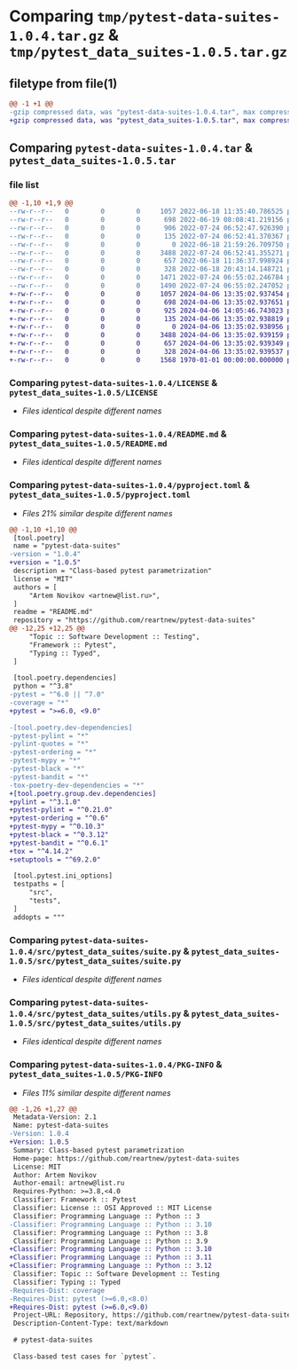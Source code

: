 # Comparing `tmp/pytest-data-suites-1.0.4.tar.gz` & `tmp/pytest_data_suites-1.0.5.tar.gz`

## filetype from file(1)

```diff
@@ -1 +1 @@
-gzip compressed data, was "pytest-data-suites-1.0.4.tar", max compression
+gzip compressed data, was "pytest_data_suites-1.0.5.tar", max compression
```

## Comparing `pytest-data-suites-1.0.4.tar` & `pytest_data_suites-1.0.5.tar`

### file list

```diff
@@ -1,10 +1,9 @@
--rw-r--r--   0        0        0     1057 2022-06-18 11:35:40.786525 pytest-data-suites-1.0.4/LICENSE
--rw-r--r--   0        0        0      698 2022-06-19 08:08:41.219156 pytest-data-suites-1.0.4/README.md
--rw-r--r--   0        0        0      906 2022-07-24 06:52:47.926390 pytest-data-suites-1.0.4/pyproject.toml
--rw-r--r--   0        0        0      135 2022-07-24 06:52:41.370367 pytest-data-suites-1.0.4/src/pytest_data_suites/__init__.py
--rw-r--r--   0        0        0        0 2022-06-18 21:59:26.709750 pytest-data-suites-1.0.4/src/pytest_data_suites/py.typed
--rw-r--r--   0        0        0     3488 2022-07-24 06:52:41.355271 pytest-data-suites-1.0.4/src/pytest_data_suites/suite.py
--rw-r--r--   0        0        0      657 2022-06-18 11:36:37.998924 pytest-data-suites-1.0.4/src/pytest_data_suites/utils.py
--rw-r--r--   0        0        0      328 2022-06-18 20:43:14.148721 pytest-data-suites-1.0.4/src/pytest_data_suites/version.py
--rw-r--r--   0        0        0     1471 2022-07-24 06:55:02.246784 pytest-data-suites-1.0.4/setup.py
--rw-r--r--   0        0        0     1490 2022-07-24 06:55:02.247052 pytest-data-suites-1.0.4/PKG-INFO
+-rw-r--r--   0        0        0     1057 2024-04-06 13:35:02.937454 pytest_data_suites-1.0.5/LICENSE
+-rw-r--r--   0        0        0      698 2024-04-06 13:35:02.937651 pytest_data_suites-1.0.5/README.md
+-rw-r--r--   0        0        0      925 2024-04-06 14:05:46.743023 pytest_data_suites-1.0.5/pyproject.toml
+-rw-r--r--   0        0        0      135 2024-04-06 13:35:02.938819 pytest_data_suites-1.0.5/src/pytest_data_suites/__init__.py
+-rw-r--r--   0        0        0        0 2024-04-06 13:35:02.938956 pytest_data_suites-1.0.5/src/pytest_data_suites/py.typed
+-rw-r--r--   0        0        0     3488 2024-04-06 13:35:02.939159 pytest_data_suites-1.0.5/src/pytest_data_suites/suite.py
+-rw-r--r--   0        0        0      657 2024-04-06 13:35:02.939349 pytest_data_suites-1.0.5/src/pytest_data_suites/utils.py
+-rw-r--r--   0        0        0      328 2024-04-06 13:35:02.939537 pytest_data_suites-1.0.5/src/pytest_data_suites/version.py
+-rw-r--r--   0        0        0     1568 1970-01-01 00:00:00.000000 pytest_data_suites-1.0.5/PKG-INFO
```

### Comparing `pytest-data-suites-1.0.4/LICENSE` & `pytest_data_suites-1.0.5/LICENSE`

 * *Files identical despite different names*

### Comparing `pytest-data-suites-1.0.4/README.md` & `pytest_data_suites-1.0.5/README.md`

 * *Files identical despite different names*

### Comparing `pytest-data-suites-1.0.4/pyproject.toml` & `pytest_data_suites-1.0.5/pyproject.toml`

 * *Files 21% similar despite different names*

```diff
@@ -1,10 +1,10 @@
 [tool.poetry]
 name = "pytest-data-suites"
-version = "1.0.4"
+version = "1.0.5"
 description = "Class-based pytest parametrization"
 license = "MIT"
 authors = [
     "Artem Novikov <artnew@list.ru>",
 ]
 readme = "README.md"
 repository = "https://github.com/reartnew/pytest-data-suites"
@@ -12,25 +12,25 @@
     "Topic :: Software Development :: Testing",
     "Framework :: Pytest",
     "Typing :: Typed",
 ]
 
 [tool.poetry.dependencies]
 python = "^3.8"
-pytest = "^6.0 || ^7.0"
-coverage = "*"
+pytest = ">=6.0, <9.0"
 
-[tool.poetry.dev-dependencies]
-pytest-pylint = "*"
-pylint-quotes = "*"
-pytest-ordering = "*"
-pytest-mypy = "*"
-pytest-black = "*"
-pytest-bandit = "*"
-tox-poetry-dev-dependencies = "*"
+[tool.poetry.group.dev.dependencies]
+pylint = "^3.1.0"
+pytest-pylint = "^0.21.0"
+pytest-ordering = "^0.6"
+pytest-mypy = "^0.10.3"
+pytest-black = "^0.3.12"
+pytest-bandit = "^0.6.1"
+tox = "^4.14.2"
+setuptools = "^69.2.0"
 
 [tool.pytest.ini_options]
 testpaths = [
     "src",
     "tests",
 ]
 addopts = """
```

### Comparing `pytest-data-suites-1.0.4/src/pytest_data_suites/suite.py` & `pytest_data_suites-1.0.5/src/pytest_data_suites/suite.py`

 * *Files identical despite different names*

### Comparing `pytest-data-suites-1.0.4/src/pytest_data_suites/utils.py` & `pytest_data_suites-1.0.5/src/pytest_data_suites/utils.py`

 * *Files identical despite different names*

### Comparing `pytest-data-suites-1.0.4/PKG-INFO` & `pytest_data_suites-1.0.5/PKG-INFO`

 * *Files 11% similar despite different names*

```diff
@@ -1,26 +1,27 @@
 Metadata-Version: 2.1
 Name: pytest-data-suites
-Version: 1.0.4
+Version: 1.0.5
 Summary: Class-based pytest parametrization
 Home-page: https://github.com/reartnew/pytest-data-suites
 License: MIT
 Author: Artem Novikov
 Author-email: artnew@list.ru
 Requires-Python: >=3.8,<4.0
 Classifier: Framework :: Pytest
 Classifier: License :: OSI Approved :: MIT License
 Classifier: Programming Language :: Python :: 3
-Classifier: Programming Language :: Python :: 3.10
 Classifier: Programming Language :: Python :: 3.8
 Classifier: Programming Language :: Python :: 3.9
+Classifier: Programming Language :: Python :: 3.10
+Classifier: Programming Language :: Python :: 3.11
+Classifier: Programming Language :: Python :: 3.12
 Classifier: Topic :: Software Development :: Testing
 Classifier: Typing :: Typed
-Requires-Dist: coverage
-Requires-Dist: pytest (>=6.0,<8.0)
+Requires-Dist: pytest (>=6.0,<9.0)
 Project-URL: Repository, https://github.com/reartnew/pytest-data-suites
 Description-Content-Type: text/markdown
 
 # pytest-data-suites
 
 Class-based test cases for `pytest`.
```

